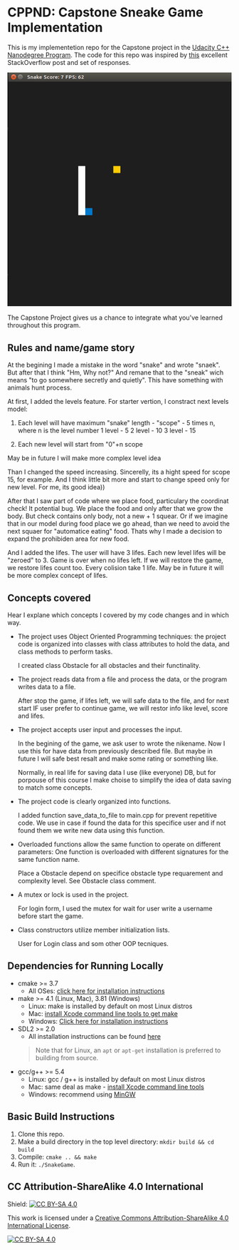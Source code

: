 # CPPND: Capstone Sneake Game Implementation

This is my implementetion repo for the Capstone project in the [Udacity C++ Nanodegree Program](https://www.udacity.com/course/c-plus-plus-nanodegree--nd213). The code for this repo was inspired by [this](https://codereview.stackexchange.com/questions/212296/snake-game-in-c-with-sdl) excellent StackOverflow post and set of responses.

<img src="snake_game.gif"/>

The Capstone Project gives us a chance to integrate what you've learned throughout this program. 

## Rules and name/game story

At the begining I made a mistake in the word "snake" and wrote "snaek". But after that I think "Hm, Why not?"
And remane that to the "sneak" wich means "to go somewhere secretly and quietly". This have something with animals hunt process.

At first, I added the levels feature. For starter vertion, I constract next levels model:

1. Each level will have maximum "snake" length - "scope" - 5 times n, where n is the level number
   1 level  -  5
   2 level  - 10
   3 level  - 15
   
2. Each new level will start from "0"+n scope

May be in future I will make more complex level idea

Than I changed the speed increasing. Sincerelly, its a hight speed for scope 15, for example. And I think little bit more and start to change speed only for new level. For me, its good idea))

After that I saw part of code where we place food, particulary the coordinat check! It potential bug. We place the food and only after that we grow the body. But check contains only body, not a new + 1 squear. Or if we imagine that in our model during food place we go ahead, than we need to avoid the next squaer for "automatice eating" food. Thats why I made a decision to expand the prohibiden area for new food.

And I added the lifes. The user will have 3 lifes. Each new level lifes will be "zeroed" to 3. Game is over when no lifes left. If we will restore the game, we restore lifes count too. Every colision take 1 life. May be in future it will be more complex concept of lifes.

## Concepts covered

Hear I explane which concepts I covered by my code changes and in which way.

* The project uses Object Oriented Programming techniques: the project code is organized into classes with class attributes to hold the data, and class methods to perform tasks.
  
  I created class Obstacle for all obstacles and their functinality.
  
* The project reads data from a file and process the data, or the program writes data to a file.

  After stop the game, if lifes left, we will safe data to the file, and for next start IF user prefer to continue game, we will restor info like level, score and lifes.

* The project accepts user input and processes the input.
   
  In the begining of the game, we ask user to wrote the nikename. Now I use this for have data from previously described file. But maybe in future I will safe best resalt and     make some rating or something like.
  
  Normally, in real life for saving data I use (like everyone) DB, but for porpouse of this course I make choise to simplify the idea of data saving to match some concepts.
  
* The project code is clearly organized into functions.
  
  I added function save_data_to_file to main.cpp for prevent repetitive code. We use in case if found the data for this specifice user and if not found them we write new data     using this function.
  
* Overloaded functions allow the same function to operate on different parameters: One function is overloaded with different signatures for the same function name.

  Place a Obstacle depend on specifice obstacle type requarement and complexity level. See Obstacle class comment.

* A mutex or lock is used in the project.
   
  For login form, I used the mutex for wait for user write a username before start the game.
  
* Class constructors utilize member initialization lists.

  User for Login class and som other OOP tecniques.

## Dependencies for Running Locally
* cmake >= 3.7
  * All OSes: [click here for installation instructions](https://cmake.org/install/)
* make >= 4.1 (Linux, Mac), 3.81 (Windows)
  * Linux: make is installed by default on most Linux distros
  * Mac: [install Xcode command line tools to get make](https://developer.apple.com/xcode/features/)
  * Windows: [Click here for installation instructions](http://gnuwin32.sourceforge.net/packages/make.htm)
* SDL2 >= 2.0
  * All installation instructions can be found [here](https://wiki.libsdl.org/Installation)
  >Note that for Linux, an `apt` or `apt-get` installation is preferred to building from source. 
* gcc/g++ >= 5.4
  * Linux: gcc / g++ is installed by default on most Linux distros
  * Mac: same deal as make - [install Xcode command line tools](https://developer.apple.com/xcode/features/)
  * Windows: recommend using [MinGW](http://www.mingw.org/)

## Basic Build Instructions

1. Clone this repo.
2. Make a build directory in the top level directory: `mkdir build && cd build`
3. Compile: `cmake .. && make`
4. Run it: `./SnakeGame`.


## CC Attribution-ShareAlike 4.0 International


Shield: [![CC BY-SA 4.0][cc-by-sa-shield]][cc-by-sa]

This work is licensed under a
[Creative Commons Attribution-ShareAlike 4.0 International License][cc-by-sa].

[![CC BY-SA 4.0][cc-by-sa-image]][cc-by-sa]

[cc-by-sa]: http://creativecommons.org/licenses/by-sa/4.0/
[cc-by-sa-image]: https://licensebuttons.net/l/by-sa/4.0/88x31.png
[cc-by-sa-shield]: https://img.shields.io/badge/License-CC%20BY--SA%204.0-lightgrey.svg
